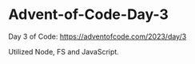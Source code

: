 # Advent-of-Code-Day-3

Day 3 of Code: https://adventofcode.com/2023/day/3

Utilized Node, FS and JavaScript.
